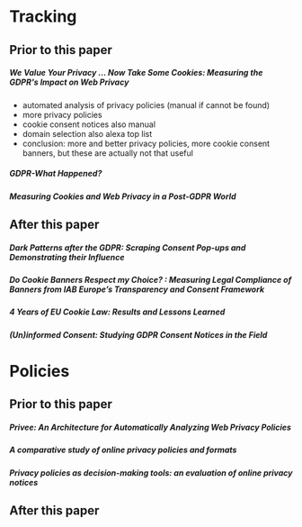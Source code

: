 # Tracking

## Prior to this paper

##### We Value Your Privacy ... Now Take Some Cookies: Measuring the GDPR's Impact on Web Privacy

- automated analysis of privacy policies (manual if cannot be found)
- more privacy policies
- cookie consent notices also manual
- domain selection also alexa top list
- conclusion: more and better privacy policies, more cookie consent banners, but these are actually not that useful

##### GDPR-What Happened?

##### Measuring Cookies and Web Privacy in a Post-GDPR World

## After this paper

##### Dark Patterns after the GDPR: Scraping Consent Pop-ups and Demonstrating their Influence

##### Do Cookie Banners Respect my Choice? : Measuring Legal Compliance of Banners from IAB Europe’s Transparency and Consent Framework

##### 4 Years of EU Cookie Law: Results and Lessons Learned

##### (Un)informed Consent: Studying GDPR Consent Notices in the Field

# Policies

## Prior to this paper

##### Privee: An Architecture for Automatically Analyzing Web Privacy Policies

##### A comparative study of online privacy policies and formats

##### Privacy policies as decision-making tools: an evaluation of online privacy notices

## After this paper

